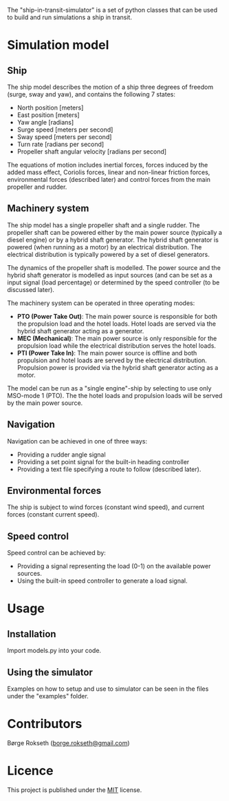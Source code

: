 




The "ship-in-transit-simulator" is a set of python classes that can be used to build and run simulations  a ship in transit. 

# Simulation model


## Ship
The ship model describes the motion of a ship three 
degrees of freedom (surge, sway and yaw),
 and contains the following 7 states: 
* North position [meters] 
* East position [meters]
* Yaw angle [radians]
* Surge speed [meters per second]
* Sway speed [meters per second]
* Turn rate [radians per second]
* Propeller shaft angular velocity [radians per second]

The equations of motion includes inertial forces,
forces induced by the added mass effect, 
Coriolis forces, linear and non-linear friction 
forces, environmental forces (described later) and 
control forces from the main propeller and rudder. 

## Machinery system
The ship model has a single propeller shaft and a 
single rudder. The propeller shaft can be powered 
either by the main power source (typically a diesel
engine) or by a hybrid shaft generator. The hybrid 
shaft generator is powered (when running
as a motor) by an electrical distribution. The 
electrical distribution is typically powered by a 
set of diesel generators. 

The dynamics of the propeller shaft is modelled. The 
power source and the hybrid shaft generator is modelled
as input sources (and can be set as a input signal 
(load percentage) or determined by the speed 
controller (to be discussed later).

The machinery system can be operated in three 
operating modes:
* **PTO (Power Take Out)**: The main power source is 
responsible for both the propulsion load and the
hotel loads. Hotel loads are served via the 
hybrid shaft generator acting as a generator.
* **MEC (Mechanical)**: The main power source is 
only responsible for the propulsion load while the 
electrical distribution serves the hotel loads.
* **PTI (Power Take In)**: The main power source is 
offline and both propulsion and hotel loads are served 
by the electrical distribution. Propulsion power is
provided via the hybrid shaft generator acting as a 
motor. 

The model can be run as a "single engine"-ship by
selecting to use only MSO-mode 1 (PTO). The the 
hotel loads and propulsion loads will be served by 
the main power source.  
  
## Navigation
Navigation can be achieved in one of three ways: 
* Providing a rudder angle signal 
* Providing a set point signal for the built-in 
heading controller
* Providing a text file specifying a route to 
 follow (described later). 
## Environmental forces
The ship is subject to wind forces (constant wind speed), 
and current forces (constant current speed).

## Speed control
Speed control can be achieved by:
* Providing a signal representing the load (0-1) 
on the available power sources.
* Using the built-in speed controller to generate
a load signal. 


# Usage


## Installation
Import models.py into your code. 

## Using the simulator
Examples on how to setup and use to simulator can 
be seen in the files under the "examples" folder. 

# Contributors
Børge Rokseth ([borge.rokseth@gmail.com](mailto:borge.rokseth@gmail.com))

# Licence
This project is published under the [MIT](https://choosealicense.com/licenses/mit/) license.